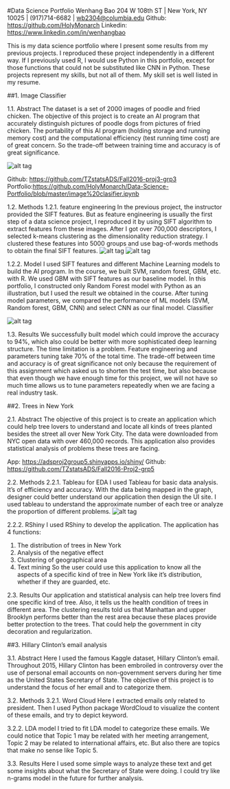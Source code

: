 #Data Science Portfolio
Wenhang Bao
204 W 108th ST | New York, NY 10025 | (917)714-6682 | wb2304@columbia.edu
Github: https://github.com/HolyMonarch  Linkedin: https://www.linkedin.com/in/wenhangbao

This is my data science portfolio where I present some results from my previous projects. I reproduced these project independently in a different way. If I previously used R, I would use Python in this portfolio, except for those functions that could not be substituted like CNN in Python. 
These projects represent my skills, but not all of them. My skill set is well listed in my resume. 

##1.	Image Classifier

1.1.	Abstract
The dataset is a set of 2000 images of poodle and fried chicken. The objective of this project is to create an AI program that accurately distinguish pictures of poodle dogs from pictures of fried chicken. The portability of this AI program (holding storage and running memory cost) and the computational efficiency (test running time cost) are of great concern. So the trade-off between training time and accuracy is of great significance. 

![alt tag](https://cloud.githubusercontent.com/assets/18726647/22724722/2761588a-ed96-11e6-8714-445757c3f514.jpg)

Github: https://github.com/TZstatsADS/Fall2016-proj3-grp3
Portfolio:https://github.com/HolyMonarch/Data-Science-Portfolio/blob/master/image%20clasifier.ipynb

1.2.	Methods
1.2.1.	feature engineering
In the previous project, the instructor provided the SIFT features. But as feature engineering is usually the first step of a data science project, I reproduced it by using SIFT algorithm to extract features from these images. After I got over 700,000 descriptors, I selected k-means clustering as the dimensionality reduction strategy. I clustered these features into 5000 groups and use bag-of-words methods to obtain the final SIFT features. 
![alt tag](https://cloud.githubusercontent.com/assets/18726647/22724756/5bc6e888-ed96-11e6-9e0d-c54f542995b1.jpg)
![alt tag](https://cloud.githubusercontent.com/assets/18726647/22724744/46d2503e-ed96-11e6-8b2d-675f96a0895a.png)

1.2.2.	Model
I used SIFT features and different Machine Learning models to build the AI program. In the course, we built SVM, random forest, GBM, etc. with R. We used GBM with SIFT features as our baseline model. 
In this portfolio, I constructed only Random Forest model with Python as an illustration, but I used the result we obtained in the course.
After tuning model parameters, we compared the performance of ML models (SVM, Random forest, GBM, CNN) and select CNN as our final model. 
Classifier

![alt tag](https://cloud.githubusercontent.com/assets/18726647/22724872/3b569b88-ed97-11e6-871d-1bf15d078e26.png)


1.3.	Results
We successfully built model which could improve the accuracy to 94%, which also could be better with more sophisticated deep learning structure. The time limitation is a problem. Feature engineering and parameters tuning take 70% of the total time. The trade-off between time and accuracy is of great significance not only because the requirement of this assignment which asked us to shorten the test time, but also because that even though we have enough time for this project, we will not have so much time allows us to tune parameters repeatedly when we are facing a real industry task. 


##2.	Trees in New York

2.1.	Abstract
The objective of this project is to create an application which could help tree lovers to understand and locate all kinds of trees planted besides the street all over New York City. The data were downloaded from NYC open data with over 460,000 records. This application also provides statistical analysis of problems these trees are facing. 

App: https://adsproj2group5.shinyapps.io/shiny/
Github: https://github.com/TZstatsADS/Fall2016-Proj2-grp5


2.2.	Methods
2.2.1.	Tableau for EDA
I used Tableau for basic data analysis. It’s of efficiency and accuracy. With the data being mapped in the graph, designer could better understand our application then design the UI site. I used tableau to understand the approximate number of each tree or analyze the proportion of different problems. 
![alt tag](https://cloud.githubusercontent.com/assets/18726647/22724745/4910c312-ed96-11e6-94ae-1f5864565f22.png)

2.2.2.	RShiny 
I used RShiny to develop the application. The application has 4 functions:
1.	The distribution of trees in New York
2.	Analysis of the negative effect
3.	Clustering of geographical area
4.	Text mining 
So the user could use this application to know all the aspects of a specific kind of tree in New York like it’s distribution, whether if they are guarded, etc. 


2.3.	Results
Our application and statistical analysis can help tree lovers find one specific kind of tree. Also, it tells us the health condition of trees in different area. The clustering results told us that Manhattan and upper Brooklyn performs better than the rest area because these places provide better protection to the trees. That could help the government in city decoration and regularization. 

##3.	Hillary Clinton’s email analysis

3.1.	Abstract
Here I used the famous Kaggle dataset, Hillary Clinton’s email. Throughout 2015, Hillary Clinton has been embroiled in controversy over the use of personal email accounts on non-government servers during her time as the United States Secretary of State. The objective of this project is to understand the focus of her email and to categorize them. 



3.2.	Methods
3.2.1.	Word Cloud
Here I extracted emails only related to president. Then I used Python package WordCloud to visualize the content of these emails, and try to depict keyword. 

3.2.2.	LDA model
I tried to fit LDA model to categorize these emails. We could notice that Topic 1 may be related with her meeting arrangement, Topic 2 may be related to international affairs, etc. 
But also there are topics that make no sense like Topic 5. 



3.3.	Results
Here I used some simple ways to analyze these text and get some insights about what the Secretary of State were doing. I could try like n-grams model in the future for further analysis. 
